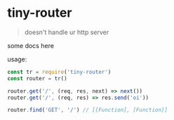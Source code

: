# tiny-router
> doesn't handle ur http server

some docs here

usage:
```js
const tr = require('tiny-router')
const router = tr()

router.get('/', (req, res, next) => next())
router.get('/', (req, res) => res.send('oi'))

router.find('GET', '/') // [[Function], [Function]]
```